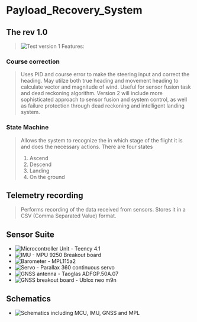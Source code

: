 # Payload_Recovery_System
## The rev 1.0  
> ![Test version 1](https://github.com/MaterialI/Payload_Recovery_System/blob/main/Versions/Test%201.0/deploy/sketch_jan2a/sketch_jan2a.ino)
Features: 
### Course correction 
> Uses PID and course error to make the steering input and correct the heading. May utilze both true heading and movement heading to calculate vector and magnitude of wind. Useful for sensor fusion task and dead reckoning algorithm.
> Version 2 will include more sophisticated approach to sensor fusion and system control, as well as failure protection through dead reckoning and intelligent landing system.
### State Machine 
> Allows the system to recognize the in which stage of the flight it is and does the necessary actions.
> There are four states <ol>  <li> Ascend </li> <li>Descend </li> <li>Landing </li> <li>On the ground </li> </ol>
## Telemetry recording 
> Performs recording of the data received from sensors. Stores it in a CSV (Comma Separated Value) format.

## Sensor Suite
- ![Microcontroller Unit - Teency 4.1](https://github.com/MaterialI/Payload_Recovery_System/tree/main/Photos/teensy-4.1-cover.jpeg?raw=true)
- ![IMU - MPU 9250 Breakout board](https://github.com/MaterialI/Payload_Recovery_System/tree/main/Photos/13762-01a.jpg?raw=true)
- ![Barometer - MPL115a2](https://github.com/MaterialI/Payload_Recovery_System/tree/main/Photos/1893-02.jpg?raw=true)
- ![Servo - Parallax 360 continuous servo](https://github.com/MaterialI/Payload_Recovery_System/tree/main/Photos/900-00360_SPL.jpg?raw=true)
- ![GNSS antenna - Taoglas ADFGP.50A.07](https://github.com/MaterialI/Payload_Recovery_System/tree/main/Photos/ADFGP.50A.07.0100C_01-1000x1000.png?raw=true)
- ![GNSS breakout board - Ublox neo m9n](https://github.com/MaterialI/Payload_Recovery_System/tree/main/Photos/gps-15005_SPL.jpg?raw=true)

## Schematics
- ![Schematics including MCU, IMU, GNSS and MPL](https://github.com/MaterialI/Payload_Recovery_System/tree/main/Photos/image.png?raw=true)

